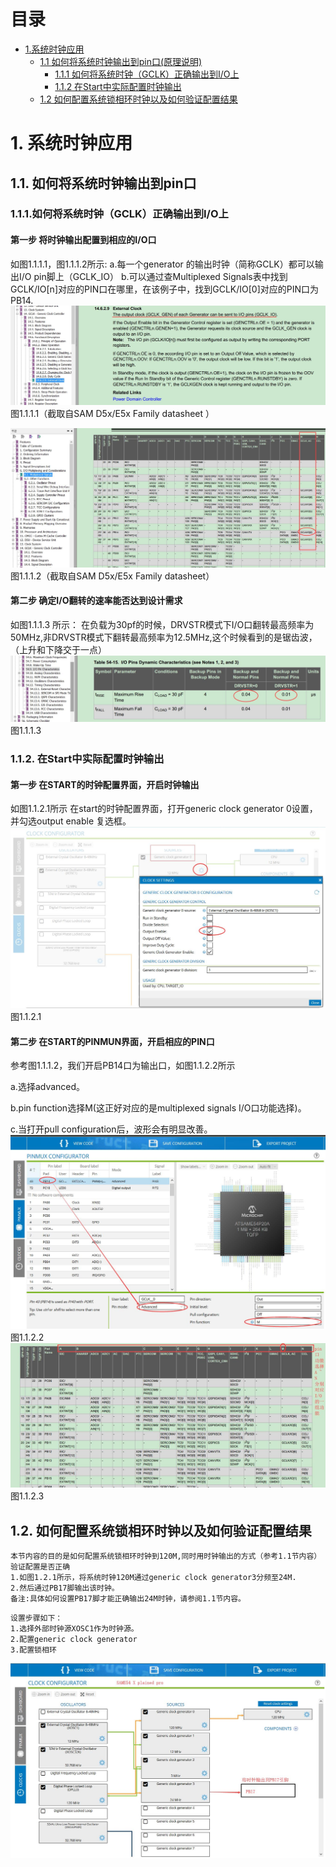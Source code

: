 # 目录
* [1.系统时钟应用](#1-系统时钟应用)
  * [1.1 如何将系统时钟输出到pin口(原理说明)](#11-如何将系统时钟输出到pin口)
    * [1.1.1 如何将系统时钟（GCLK）正确输出到I/O上](#111-如何将系统时钟（GCLK）正确输出到I/O上)
    * [1.1.2 在Start中实际配置时钟输出](#112-在Start中实际配置时钟输出)
  * [1.2 如何配置系统锁相环时钟以及如何验证配置结果](#12-如何配置系统锁相环时钟以及如何验证配置结果)
  


# 1. 系统时钟应用
## 1.1. 如何将系统时钟输出到pin口

### 1.1.1.如何将系统时钟（GCLK）正确输出到I/O上
#### 第一步 将时钟输出配置到相应的I/O口
如图1.1.1.1，图1.1.1.2所示:
a.每一个generator 的输出时钟（简称GCLK）都可以输出I/O pin脚上（GCLK_IO）
b.可以通过查Multiplexed Signals表中找到GCLK/IO[n]对应的PIN口在哪里，在该例子中，找到GCLK/IO[0]对应的PIN口为PB14.
![images](https://github.com/yuchengstudio/SAMD51/blob/master/aplication_note/pictures/sysclock_004.jpg)
图1.1.1.1（截取自SAM D5x/E5x Family datasheet ）

![images](https://github.com/yuchengstudio/SAMD51/blob/master/aplication_note/pictures/sysclock_005.jpg)
图1.1.1.2（截取自SAM D5x/E5x Family datasheet）

#### 第二步 确定I/O翻转的速率能否达到设计需求
如图1.1.1.3 所示：
在负载为30pf的时候，DRVSTR模式下I/O口翻转最高频率为50MHz,非DRVSTR模式下翻转最高频率为12.5MHz,这个时候看到的是锯齿波，（上升和下降交于一点）
![images](https://github.com/yuchengstudio/SAMD51/blob/master/aplication_note/pictures/sysclock_002.jpg)
图1.1.1.3

### 1.1.2. 在Start中实际配置时钟输出
#### 第一步 在START的时钟配置界面，开启时钟输出
如图1.1.2.1所示
在start的时钟配置界面，打开generic clock generator 0设置，并勾选output enable 复选框。
![images](https://github.com/yuchengstudio/SAMD51/blob/master/aplication_note/pictures/sysclock_003.jpg)
图1.1.2.1

#### 第二步 在START的PINMUN界面，开启相应的PIN口
参考图1.1.1.2，我们开启PB14口为输出口，如图1.1.2.2所示 

a.选择advanced。

b.pin function选择M(这正好对应的是multiplexed signals I/O口功能选择)。

c.当打开pull configuration后，波形会有明显改善。
![images](https://github.com/yuchengstudio/SAMD51/blob/master/aplication_note/pictures/sysclock_006.jpg)
图1.1.2.2
![images](https://github.com/yuchengstudio/SAMD51/blob/master/aplication_note/pictures/sysclock_007.jpg)
图1.1.2.3




  
## 1.2. 如何配置系统锁相环时钟以及如何验证配置结果
```
本节内容的目的是如何配置系统锁相环时钟到120M,同时用时钟输出的方式（参考1.1节内容）验证配置是否正确
1.如图1.2.1所示，将系统时钟120M通过generic clock generator3分频至24M.
2.然后通过PB17脚输出该时钟。
备注:具体如何设置PB17脚才能正确输出24M时钟，请参阅1.1节内容。
```
```
设置步骤如下：
1.选择外部时钟源XOSC1作为时钟源。
2.配置generic clock generator
3.配置锁相环
```
![images](https://github.com/yuchengstudio/SAMD51/blob/master/aplication_note/pictures/sysclock_008.jpg)




